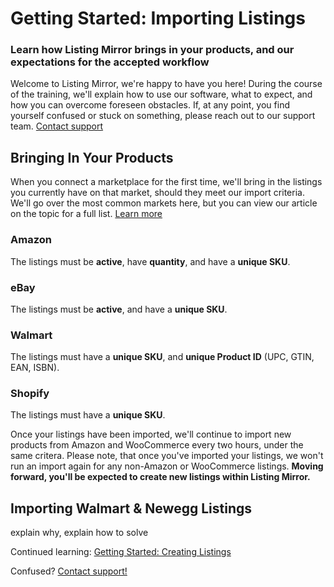 # Getting Started: Importing Listings
### Learn how Listing Mirror brings in your products, and our expectations for the accepted workflow

Welcome to Listing Mirror, we're happy to have you here! During the course of the training, we'll explain how to use our software, what to expect, and how you can overcome foreseen obstacles. If, at any point, you find yourself confused or stuck on something, please reach out to our support team. [Contact support](https://support.listingmirror.com/hc/en-us/articles/360057441252)

## Bringing In Your Products
When you connect a marketplace for the first time, we'll bring in the listings you currently have on that market, should they meet our import criteria. We'll go over the most common markets here, but you can view our article on the topic for a full list. [Learn more](https://support.listingmirror.com/hc/en-us/articles/360021623032)

### Amazon
The listings must be **active**, have **quantity**, and have a **unique SKU**.
### eBay
The listings must be **active**, and have a **unique SKU**. 
### Walmart
The listings must have a **unique SKU**, and **unique Product ID** (UPC, GTIN, EAN, ISBN).
### Shopify
The listings must have a **unique SKU**.

Once your listings have been imported, we'll continue to import new products from Amazon and WooCommerce every two hours, under the same critera. Please note, that once you've imported your listings, we won't run an import again for any non-Amazon or WooCommerce listings. **Moving forward, you'll be expected to create new listings within Listing Mirror.** 

## Importing Walmart & Newegg Listings

explain why, explain how to solve

Continued learning: [Getting Started: Creating Listings](./import-create/create-amz-listing)

Confused? [Contact support!](https://support.listingmirror.com/hc/en-us/articles/360057441252)